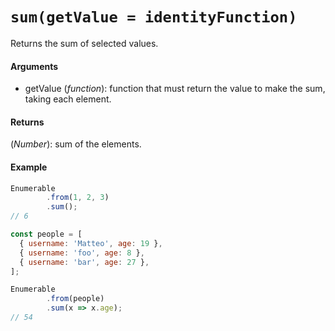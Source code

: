 # `sum(getValue = identityFunction)`

Returns the sum of selected values.

#### Arguments

- getValue (*function*): function that must return the value to make the sum, taking each element.

#### Returns

(*Number*): sum of the elements.

#### Example

```js
Enumerable
        .from(1, 2, 3)
        .sum();
// 6

const people = [
  { username: 'Matteo', age: 19 },
  { username: 'foo', age: 8 },
  { username: 'bar', age: 27 },
];

Enumerable
        .from(people)
        .sum(x => x.age);
// 54
```
